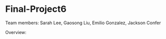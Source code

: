 # Final-Project6
Team members: 
Sarah Lee,
Gaosong Liu,
Emilio Gonzalez,
Jackson Confer

Overview: 
